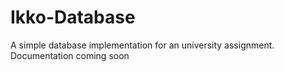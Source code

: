 # Ikko-Database
A simple database implementation for an university assignment.
Documentation coming soon

